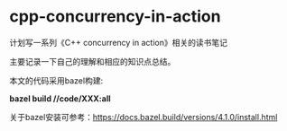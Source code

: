 # cpp-concurrency-in-action

计划写一系列《C++ concurrency in action》相关的读书笔记

主要记录一下自己的理解和相应的知识点总结。

本文的代码采用bazel构建:

**bazel build //code/XXX:all**

关于bazel安装可参考：https://docs.bazel.build/versions/4.1.0/install.html


